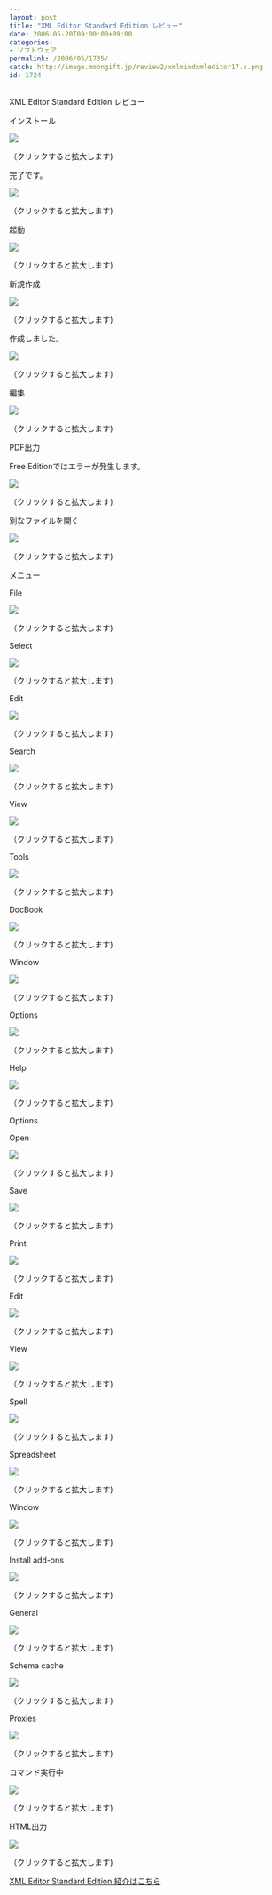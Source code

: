 ```yaml
---
layout: post
title: "XML Editor Standard Edition レビュー"
date: 2006-05-20T09:00:00+09:00
categories:
- ソフトウェア
permalink: /2006/05/1735/
catch: http://image.moongift.jp/review2/xmlmindxmleditor17.s.png
id: 1724
---
```

XML Editor Standard Edition レビュー  
<!--more-->

インストール

  

[![](http://image.moongift.jp/review2/xmlmindxmleditor1.s.png)](http://image.moongift.jp/review2/xmlmindxmleditor1.png)  
  
（クリックすると拡大します)

  

完了です。

  

[![](http://image.moongift.jp/review2/xmlmindxmleditor2.s.png)](http://image.moongift.jp/review2/xmlmindxmleditor2.png)  
  
（クリックすると拡大します)

  

起動

  

[![](http://image.moongift.jp/review2/xmlmindxmleditor3.s.png)](http://image.moongift.jp/review2/xmlmindxmleditor3.png)  
  
（クリックすると拡大します)

  

新規作成

  

[![](http://image.moongift.jp/review2/xmlmindxmleditor4.s.png)](http://image.moongift.jp/review2/xmlmindxmleditor4.png)  
  
（クリックすると拡大します)

  

作成しました。

  

[![](http://image.moongift.jp/review2/xmlmindxmleditor5.s.png)](http://image.moongift.jp/review2/xmlmindxmleditor5.png)  
  
（クリックすると拡大します)

  

編集

  

[![](http://image.moongift.jp/review2/xmlmindxmleditor6.s.png)](http://image.moongift.jp/review2/xmlmindxmleditor6.png)  
  
（クリックすると拡大します)

  

PDF出力

  

Free Editionではエラーが発生します。

  

[![](http://image.moongift.jp/review2/xmlmindxmleditor7.s.png)](http://image.moongift.jp/review2/xmlmindxmleditor7.png)  
  
（クリックすると拡大します)

  

別なファイルを開く

  

[![](http://image.moongift.jp/review2/xmlmindxmleditor8.s.png)](http://image.moongift.jp/review2/xmlmindxmleditor8.png)  
  
（クリックすると拡大します)

  

メニュー

  

File

  

[![](http://image.moongift.jp/review2/xmlmindxmleditor9.s.png)](http://image.moongift.jp/review2/xmlmindxmleditor9.png)  
  
（クリックすると拡大します)

  

Select

  

[![](http://image.moongift.jp/review2/xmlmindxmleditor10.s.png)](http://image.moongift.jp/review2/xmlmindxmleditor10.png)  
  
（クリックすると拡大します)

  

Edit

  

[![](http://image.moongift.jp/review2/xmlmindxmleditor11.s.png)](http://image.moongift.jp/review2/xmlmindxmleditor11.png)  
  
（クリックすると拡大します)

  

Search

  

[![](http://image.moongift.jp/review2/xmlmindxmleditor12.s.png)](http://image.moongift.jp/review2/xmlmindxmleditor12.png)  
  
（クリックすると拡大します)

  

View

  

[![](http://image.moongift.jp/review2/xmlmindxmleditor13.s.png)](http://image.moongift.jp/review2/xmlmindxmleditor13.png)  
  
（クリックすると拡大します)

  

Tools

  

[![](http://image.moongift.jp/review2/xmlmindxmleditor14.s.png)](http://image.moongift.jp/review2/xmlmindxmleditor14.png)  
  
（クリックすると拡大します)

  

DocBook

  

[![](http://image.moongift.jp/review2/xmlmindxmleditor15.s.png)](http://image.moongift.jp/review2/xmlmindxmleditor15.png)  
  
（クリックすると拡大します)

  

Window

  

[![](http://image.moongift.jp/review2/xmlmindxmleditor16.s.png)](http://image.moongift.jp/review2/xmlmindxmleditor16.png)  
  
（クリックすると拡大します)

  

Options

  

[![](http://image.moongift.jp/review2/xmlmindxmleditor17.s.png)](http://image.moongift.jp/review2/xmlmindxmleditor17.png)  
  
（クリックすると拡大します)

  

Help

  

[![](http://image.moongift.jp/review2/xmlmindxmleditor18.s.png)](http://image.moongift.jp/review2/xmlmindxmleditor18.png)  
  
（クリックすると拡大します)

  

Options

  

Open

  

[![](http://image.moongift.jp/review2/xmlmindxmleditor19.s.png)](http://image.moongift.jp/review2/xmlmindxmleditor19.png)  
  
（クリックすると拡大します)

  

Save

  

[![](http://image.moongift.jp/review2/xmlmindxmleditor20.s.png)](http://image.moongift.jp/review2/xmlmindxmleditor20.png)  
  
（クリックすると拡大します)

  

Print

  

[![](http://image.moongift.jp/review2/xmlmindxmleditor21.s.png)](http://image.moongift.jp/review2/xmlmindxmleditor21.png)  
  
（クリックすると拡大します)

  

Edit

  

[![](http://image.moongift.jp/review2/xmlmindxmleditor22.s.png)](http://image.moongift.jp/review2/xmlmindxmleditor22.png)  
  
（クリックすると拡大します)

  

View

  

[![](http://image.moongift.jp/review2/xmlmindxmleditor23.s.png)](http://image.moongift.jp/review2/xmlmindxmleditor23.png)  
  
（クリックすると拡大します)

  

Spell

  

[![](http://image.moongift.jp/review2/xmlmindxmleditor24.s.png)](http://image.moongift.jp/review2/xmlmindxmleditor24.png)  
  
（クリックすると拡大します)

  

Spreadsheet

  

[![](http://image.moongift.jp/review2/xmlmindxmleditor25.s.png)](http://image.moongift.jp/review2/xmlmindxmleditor25.png)  
  
（クリックすると拡大します)

  

Window

  

[![](http://image.moongift.jp/review2/xmlmindxmleditor26.s.png)](http://image.moongift.jp/review2/xmlmindxmleditor26.png)  
  
（クリックすると拡大します)

  

Install add-ons

  

[![](http://image.moongift.jp/review2/xmlmindxmleditor27.s.png)](http://image.moongift.jp/review2/xmlmindxmleditor27.png)  
  
（クリックすると拡大します)

  

General

  

[![](http://image.moongift.jp/review2/xmlmindxmleditor28.s.png)](http://image.moongift.jp/review2/xmlmindxmleditor28.png)  
  
（クリックすると拡大します)

  

Schema cache

  

[![](http://image.moongift.jp/review2/xmlmindxmleditor29.s.png)](http://image.moongift.jp/review2/xmlmindxmleditor29.png)  
  
（クリックすると拡大します)

  

Proxies

  

[![](http://image.moongift.jp/review2/xmlmindxmleditor30.s.png)](http://image.moongift.jp/review2/xmlmindxmleditor30.png)  
  
（クリックすると拡大します)

  

コマンド実行中

  

[![](http://image.moongift.jp/review2/xmlmindxmleditor31.s.png)](http://image.moongift.jp/review2/xmlmindxmleditor31.png)  
  
（クリックすると拡大します)

  

HTML出力

  

[![](http://image.moongift.jp/review2/xmlmindxmleditor32.s.png)](http://image.moongift.jp/review2/xmlmindxmleditor32.png)  
  
（クリックすると拡大します)

  

[XML Editor Standard Edition 紹介はこちら](http://fw.moongift.jp/intro/i-1727.html)

